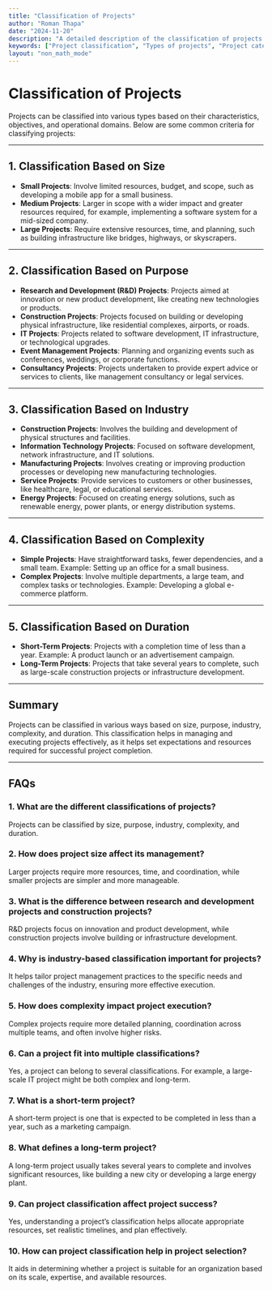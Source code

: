 ```yaml
---
title: "Classification of Projects"
author: "Roman Thapa"
date: "2024-11-20"
description: "A detailed description of the classification of projects based on various criteria such as size, purpose, and industry."
keywords: ["Project classification", "Types of projects", "Project categories"]
layout: "non_math_mode"
---
```


# Classification of Projects

Projects can be classified into various types based on their characteristics, objectives, and operational domains. Below are some common criteria for classifying projects:

---

## 1. Classification Based on Size

- **Small Projects**: Involve limited resources, budget, and scope, such as developing a mobile app for a small business.
- **Medium Projects**: Larger in scope with a wider impact and greater resources required, for example, implementing a software system for a mid-sized company.
- **Large Projects**: Require extensive resources, time, and planning, such as building infrastructure like bridges, highways, or skyscrapers.

---

## 2. Classification Based on Purpose

- **Research and Development (R&D) Projects**: Projects aimed at innovation or new product development, like creating new technologies or products.
- **Construction Projects**: Projects focused on building or developing physical infrastructure, like residential complexes, airports, or roads.
- **IT Projects**: Projects related to software development, IT infrastructure, or technological upgrades.
- **Event Management Projects**: Planning and organizing events such as conferences, weddings, or corporate functions.
- **Consultancy Projects**: Projects undertaken to provide expert advice or services to clients, like management consultancy or legal services.

---

## 3. Classification Based on Industry

- **Construction Projects**: Involves the building and development of physical structures and facilities.
- **Information Technology Projects**: Focused on software development, network infrastructure, and IT solutions.
- **Manufacturing Projects**: Involves creating or improving production processes or developing new manufacturing technologies.
- **Service Projects**: Provide services to customers or other businesses, like healthcare, legal, or educational services.
- **Energy Projects**: Focused on creating energy solutions, such as renewable energy, power plants, or energy distribution systems.

---

## 4. Classification Based on Complexity

- **Simple Projects**: Have straightforward tasks, fewer dependencies, and a small team. Example: Setting up an office for a small business.
- **Complex Projects**: Involve multiple departments, a large team, and complex tasks or technologies. Example: Developing a global e-commerce platform.

---

## 5. Classification Based on Duration

- **Short-Term Projects**: Projects with a completion time of less than a year. Example: A product launch or an advertisement campaign.
- **Long-Term Projects**: Projects that take several years to complete, such as large-scale construction projects or infrastructure development.

---

## Summary

Projects can be classified in various ways based on size, purpose, industry, complexity, and duration. This classification helps in managing and executing projects effectively, as it helps set expectations and resources required for successful project completion.

---

## FAQs

### 1. What are the different classifications of projects?

Projects can be classified by size, purpose, industry, complexity, and duration.

### 2. How does project size affect its management?

Larger projects require more resources, time, and coordination, while smaller projects are simpler and more manageable.

### 3. What is the difference between research and development projects and construction projects?

R&D projects focus on innovation and product development, while construction projects involve building or infrastructure development.

### 4. Why is industry-based classification important for projects?

It helps tailor project management practices to the specific needs and challenges of the industry, ensuring more effective execution.

### 5. How does complexity impact project execution?

Complex projects require more detailed planning, coordination across multiple teams, and often involve higher risks.

### 6. Can a project fit into multiple classifications?

Yes, a project can belong to several classifications. For example, a large-scale IT project might be both complex and long-term.

### 7. What is a short-term project?

A short-term project is one that is expected to be completed in less than a year, such as a marketing campaign.

### 8. What defines a long-term project?

A long-term project usually takes several years to complete and involves significant resources, like building a new city or developing a large energy plant.

### 9. Can project classification affect project success?

Yes, understanding a project’s classification helps allocate appropriate resources, set realistic timelines, and plan effectively.

### 10. How can project classification help in project selection?

It aids in determining whether a project is suitable for an organization based on its scale, expertise, and available resources.
